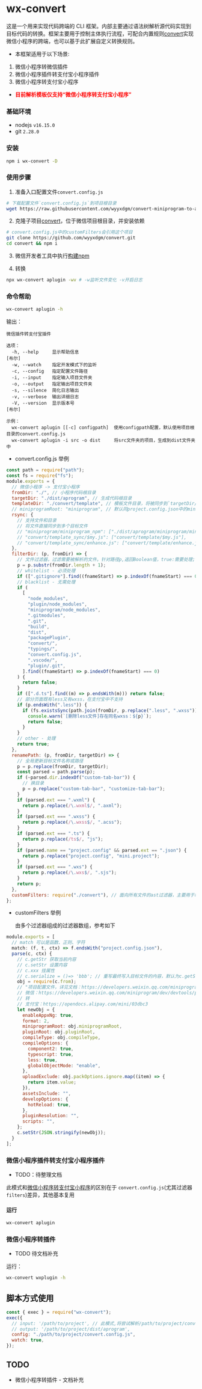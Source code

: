 # wx-convert

这是一个用来实现代码跨端的 CLI 框架。内部主要通过语法树解析源代码实现到目标代码的转换。框架主要用于控制主体执行流程，可配合内置规则[convert](https://github.com/wyyxdgm/convert)实现微信小程序的跨端，也可以基于此扩展自定义转换规则。

- 本框架适用于以下场景:

1. 微信小程序转微信插件
2. 微信小程序插件转支付宝小程序插件
3. 微信小程序转支付宝小程序

- <strong style="color:red">目前解析模板仅支持“微信小程序转支付宝小程序”</strong>

### 基础环境

- nodejs `v16.15.0`
- git `2.28.0`

### 安装

```sh
npm i wx-convert -D
```

### 使用步骤

1. 准备入口配置文件`convert.config.js`

```sh
# 下载配置文件`convert.config.js`到项目根目录
wget https://raw.githubusercontent.com/wyyxdgm/convert-miniprogram-to-aliminiprogram-template/master/convert.config.js
```

2. 克隆子项目[convert](https://github.com/wyyxdgm/convert)，位于微信项目根目录，并安装依赖

```sh
# convert.config.js中的customFilters会引用这个项目
git clone https://github.com/wyyxdgm/convert.git
cd convert && npm i
```
3. 微信开发者工具中执行[构建npm](https://developers.weixin.qq.com/miniprogram/dev/devtools/npm.html#_2-%E6%9E%84%E5%BB%BA-npm)

4. 转换

```sh
npx wx-convert aplugin -wv # -w监听文件变化 -v开启日志
```

### 命令帮助

```sh
wx-convert aplugin -h
```

输出：

```
微信插件转支付宝插件

选项：
  -h, --help     显示帮助信息                                             [布尔]
  -w, --watch    指定开发模式下的监听
  -c, --config   指定配置文件路径
  -i, --input    指定输入项目文件夹
  -o, --output   指定输出项目文件夹
  -s, --silence  简化日志输出
  -v, --verbose  输出详细日志
  -V, --version  显示版本号                                               [布尔]

示例：
  wx-convert aplugin [[-c] configpath]  使用configpath配置，默认使用项目根目录的convert.config.js
  wx-convert aplugin -i src -o dist     将src文件夹的项目，生成到dist文件夹中
```
<!--
### 微信小程序转支付宝小程序

分两种模式

- 克隆子项目到自有项目中，并配置入口文件，相对轻量
- 克隆模板项目，复杂模板项目中的文件到自有项目

#### 自有项目使用步骤

1. 克隆子项目[convert](https://github.com/wyyxdgm/convert)，位于微信项目根目录

```sh
# cd wx-project-root
git clone https://github.com/wyyxdgm/convert.git
```

2. 下载入口配置文件`convert.config.js`到根目录

```sh
wget https://raw.githubusercontent.com/wyyxdgm/convert-miniprogram-to-aliminiprogram-template/master/convert.config.js
```
-->
- convert.config.js 举例

```js
const path = require("path");
const fs = require("fs");
module.exports = {
  // 微信小程序 -> 支付宝小程序
  fromDir: "./", // 小程序代码根目录
  targetDir: "./dist/aprogram", // 生成代码根目录
  templateDir: "./convert/template", // 模板文件目录，将被同步到`targetDir/${miniprogramRoot}`下
  // miniprogramRoot: "miniprogram", // 默认同project.config.json中的miniprogramRoot
  rsync: {
    // 支持文件和目录
    // 将文件直接同步到多个目标文件
    // "miniprogram/miniprogram_npm": ["./dist/aprogram/miniprogram/miniprogram_npm"],
    // "convert/template_sync/$my.js": ["convert/template/$my.js"],
    // "convert/template_sync/enhance.js": ["convert/template/enhance.js"]
  },
  filterDir: (p, fromDir) => {
    // 文件过滤器，过滤需要被解析的文件。针对路径p,返回Boolean值，true:需要处理;false:无需处理
    p = p.substr(fromDir.length + 1);
    // whitelist - 必须处理
    if ([".gitignore"].find((fnameStart) => p.indexOf(fnameStart) === 0)) return true;
    // blacklist - 无需处理
    if (
      [
        "node_modules",
        "plugin/node_modules",
        "miniprogram/node_modules",
        ".gitmodules",
        ".git",
        "build",
        "dist",
        "packagePlugin",
        "convert/",
        "typings/",
        "convert.config.js",
        ".vscode/",
        "plugin/.git",
      ].find((fnameStart) => p.indexOf(fnameStart) === 0)
    ) {
      return false;
    }
    if ([".d.ts"].find((m) => p.endsWith(m))) return false;
    // 部分页面既有less又有wxss，在支付宝中不支持
    if (p.endsWith(".less")) {
      if (fs.existsSync(path.join(fromDir, p.replace(".less", ".wxss")))) {
        console.warn(`[删除less文件]存在同名wxss：${p}`);
        return false;
      }
    }
    // other - 处理
    return true;
  },
  renamePath: (p, fromDir, targetDir) => {
    // 全局更新目标文件名称或路径
    p = p.replace(fromDir, targetDir);
    const parsed = path.parse(p);
    if (~parsed.dir.indexOf("custom-tab-bar")) {
      // 换目录
      p = p.replace("custom-tab-bar", "customize-tab-bar");
    }
    if (parsed.ext === ".wxml") {
      return p.replace(/\.wxml$/, ".axml");
    }
    if (parsed.ext === ".wxss") {
      return p.replace(/\.wxss$/, ".acss");
    }
    if (parsed.ext === ".ts") {
      return p.replace(/ts$/, "js");
    }
    if (parsed.name == "project.config" && parsed.ext == ".json") {
      return p.replace("project.config", "mini.project");
    }
    if (parsed.ext === ".wxs") {
      return p.replace(/\.wxs$/, ".sjs");
    }
    return p;
  },
  customFilters: require("./convert"), // 面向所有文件的ast过滤器，主要用于端到端的代码更新适配
};
```

- customFilters 举例

  由多个过滤器组成的过滤器数组，参考如下

```js
module.exports = [
  // match 可以是函数、正则、字符
  match: (f, t, ctx) => f.endsWith("project.config.json"),
  parse(c, ctx) {
    // c.getStr 获取当前内容
    // c.setStr 设置内容
    // c.xxx 挂属性
    // c.serialize = ()=> 'bbb'; // 重写最终写入目标文件的内容，默认为c.getStr(),也就是原文件读取到的内容
    obj = require(c.from);
    // "项目配置文件，详见文档：https://developers.weixin.qq.com/miniprogram/dev/devtools/projectconfig.html",
    // 微信：https://developers.weixin.qq.com/miniprogram/dev/devtools/projectconfig.html
    // 转
    // 支付宝：https://opendocs.alipay.com/mini/03dbc3
    let newObj = {
      enableAppxNg: true,
      format: 2,
      miniprogramRoot: obj.miniprogramRoot,
      pluginRoot: obj.pluginRoot,
      compileType: obj.compileType,
      compileOptions: {
        component2: true,
        typescript: true,
        less: true,
        globalObjectMode: "enable",
      },
      uploadExclude: obj.packOptions.ignore.map((item) => {
        return item.value;
      }),
      assetsInclude: "",
      developOptions: {
        hotReload: true,
      },
      pluginResolution: "",
      scripts: "",
    };
    c.setStr(JSON.stringify(newObj));
  }
];
```
<!--
3. 微信项目根目录执行转换命令

```bash
wx-convert aplugin
# 开发模式
# wx-convert aplugin -wv
```

#### 模板项目使用步骤

1. 克隆[convert-miniprogram-to-aliminiprogram-template](https://github.com/wyyxdgm/convert-miniprogram-to-aliminiprogram-template) 项目。

```sh
git clone https://github.com/wyyxdgm/convert-miniprogram-to-aliminiprogram-template.git
```

2. 确保子项目已被克隆[convert](https://github.com/wyyxdgm/convert)，并处于上述项目根目录，如果不存在:

```sh
git submodule init
git submodule udpate
```

3. 拷贝`convert`目录和`convert.config.js`到自有项目中

```sh
cp convert /to/my/wx-project-root
cp convert.config.js /to/my/wx-project-root
```

4. 自由项目的根目录中执行

```
wx-convert aplugin
```
-->
### 微信小程序插件转支付宝小程序插件

- TODO：待整理文档

此模式和[微信小程序转支付宝小程序](#微信小程序转支付宝小程序)的区别在于 `convert.config.js`(尤其过滤器 `filters`)差异，其他基本复用

#### 运行

```sh
wx-convert aplugin
```

### 微信小程序转插件

- TODO 待文档补充

运行：

```sh
wx-convert wxplugin -h
```

## 脚本方式使用

```js
const { exec } = require("wx-convert");
exec({
  // input: '/path/to/project', // 此模式,将尝试解析/path/to/project/convert.config.js作为主配置入口
  // output: '/path/to/project/dist/aprogram',
  config: "./path/to/project/convert.config.js",
  watch: true,
});
```

## TODO

- 微信小程序转插件 - 文档补充
